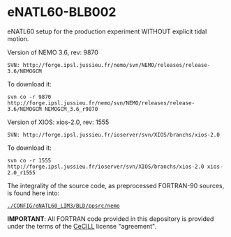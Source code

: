 # eNATL60-BLB002


eNATL60 setup for the production experiment WITHOUT explicit tidal motion.

Version of NEMO 3.6, rev: 9870

`SVN: http://forge.ipsl.jussieu.fr/nemo/svn/NEMO/releases/release-3.6/NEMOGCM`

To download it:

    svn co -r 9870 http://forge.ipsl.jussieu.fr/nemo/svn/NEMO/releases/release-3.6/NEMOGCM NEMOGCM_3.6_r9870


Version of XIOS: xios-2.0, rev: 1555

`SVN: http://forge.ipsl.jussieu.fr/ioserver/svn/XIOS/branchs/xios-2.0`

To download it:

    svn co -r 1555 http://forge.ipsl.jussieu.fr/ioserver/svn/XIOS/branchs/xios-2.0 xios-2.0_r1555


The integrality of the source code, as preprocessed FORTRAN-90 sources, is found here into:

[`./CONFIG/eNATL60_LIM3/BLD/ppsrc/nemo`](https://github.com/meom-configurations/eNATL60-BLB002/tree/master/CONFIG/eNATL60_LIM3/BLD/ppsrc/nemo)

**IMPORTANT**: All FORTRAN code provided in this depository is provided under the terms of the [CeCILL](https://github.com/meom-configurations/eNATL60-BLB002/tree/master/CONFIG/eNATL60_LIM3/LICENSE) license "agreement". 
